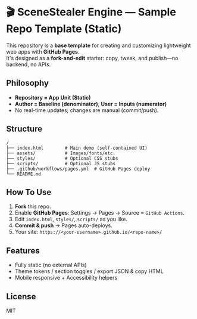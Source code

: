# 🎬 SceneStealer Engine — Sample Repo Template (Static)

This repository is a **base template** for creating and customizing lightweight web apps with **GitHub Pages**.  
It's designed as a **fork-and-edit** starter: copy, tweak, and publish—no backend, no APIs.

## Philosophy
- **Repository = App Unit (Static)**
- **Author = Baseline (denominator)**, **User = Inputs (numerator)**
- No real-time updates; changes are manual (commit/push).

## Structure

```
/
├── index.html        # Main demo (self-contained UI)
├── assets/           # Images/fonts/etc.
├── styles/           # Optional CSS stubs
├── scripts/          # Optional JS stubs
├── .github/workflows/pages.yml  # GitHub Pages deploy
└── README.md
```

## How To Use
1. **Fork** this repo.
2. Enable **GitHub Pages**: Settings → Pages → Source = `GitHub Actions`.
3. Edit `index.html`, `styles/`, `scripts/` as you like.
4. **Commit & push** → Pages auto-deploys.
5. Your site: `https://<your-username>.github.io/<repo-name>/`

## Features
- Fully static (no external APIs)
- Theme tokens / section toggles / export JSON & copy HTML
- Mobile responsive + Accessibility helpers

## License
MIT
